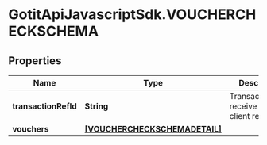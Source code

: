 # GotitApiJavascriptSdk.VOUCHERCHECKSCHEMA

## Properties

Name | Type | Description | Notes
------------ | ------------- | ------------- | -------------
**transactionRefId** | **String** | TransactionRefId receive from client request | [optional] 
**vouchers** | [**[VOUCHERCHECKSCHEMADETAIL]**](VOUCHERCHECKSCHEMADETAIL.md) |  | [optional] 


